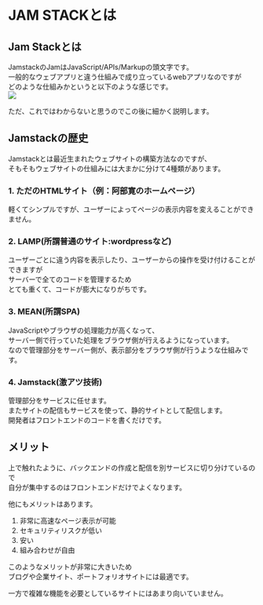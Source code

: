# JAM STACKとは

## Jam Stackとは

JamstackのJamはJavaScript/APIs/Markupの頭文字です。\
一般的なウェブアプリと違う仕組みで成り立っているwebアプリなのですが\
どのような仕組みかというと以下のような感じです。\
 ![](image/jamstack\_flow.png)

ただ、これではわからないと思うのでこの後に細かく説明します。

## Jamstackの歴史
Jamstackとは最近生まれたウェブサイトの構築方法なのですが、\
そもそもウェブサイトの仕組みには大まかに分けて4種類があります。

### 1. ただのHTMLサイト（例：阿部寛のホームページ）
軽くてシンプルですが、ユーザーによってページの表示内容を変えることができません。
### 2. LAMP(所謂普通のサイト:wordpressなど)
ユーザーごとに違う内容を表示したり、ユーザーからの操作を受け付けることができますが\
サーバーで全てのコードを管理するため\
とても重くて、コードが膨大になりがちです。

### 3. MEAN(所謂SPA)
JavaScriptやブラウザの処理能力が高くなって、\
サーバー側で行っていた処理をブラウザ側が行えるようになっています。\
なので管理部分をサーバー側が、表示部分をブラウザ側が行うような仕組みです。

### 4. Jamstack(激アツ技術)
管理部分をサービスに任せます。\
またサイトの配信もサービスを使って、静的サイトとして配信します。\
開発者はフロントエンドのコードを書くだけです。

## メリット

上で触れたように、バックエンドの作成と配信を別サービスに切り分けているので\
自分が集中するのはフロントエンドだけでよくなります。

他にもメリットはあります。

1. 非常に高速なページ表示が可能
2. セキュリティリスクが低い
3. 安い
4. 組み合わせが自由

このようなメリットが非常に大きいため\
ブログや企業サイト、ポートフォリオサイトには最適です。

一方で複雑な機能を必要としているサイトにはあまり向いていません。
